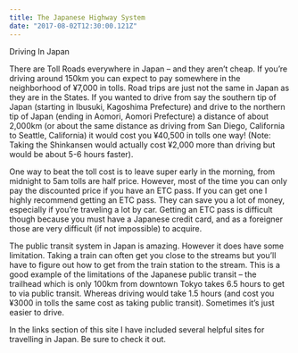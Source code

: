 ```yaml
---
title: The Japanese Highway System
date: "2017-08-02T12:30:00.121Z"
---
```

<p class="">Driving In Japan</p>

<p class="">There are Toll Roads everywhere in Japan – and they aren’t cheap. If you’re driving around 150km you can expect to pay somewhere in the neighborhood of ¥7,000 in tolls. Road trips are just not the same in Japan as they are in the States. If you wanted to drive from say the southern tip of Japan (starting in Ibusuki, Kagoshima Prefecture) and drive to the northern tip of Japan (ending in Aomori, Aomori Prefecture) a distance of about 2,000km (or about the same distance as driving from San Diego, California to Seattle, California) it would cost you ¥40,500 in tolls one way! (Note: Taking the Shinkansen would actually cost ¥2,000 more than driving but would be about 5-6 hours faster).</p>

<p class="">One way to beat the toll cost is to leave super early in the morning, from midnight to 5am tolls are half price. However, most of the time you can only pay the discounted price if you have an ETC pass. If you can get one I highly recommend getting an ETC pass. They can save you a lot of money, especially if you’re traveling a lot by car. Getting an ETC pass is difficult though because you must have a Japanese credit card, and as a foreigner those are very difficult (if not impossible) to acquire.</p>

<p class="">The public transit system in Japan is amazing. However it does have some limitation. Taking a train can often get you close to the streams but you’ll have to figure out how to get from the train station to the stream. This is a good example of the limitations of the Japanese public transit – the trailhead which is only 100km from downtown Tokyo takes 6.5 hours to get to via public transit. Whereas driving would take 1.5 hours (and cost you ¥3000 in tolls the same cost as taking public transit). Sometimes it’s just easier to drive.</p>

<p class="">In the links section of this site I have included several helpful sites for travelling in Japan. Be sure to check it out.</p>